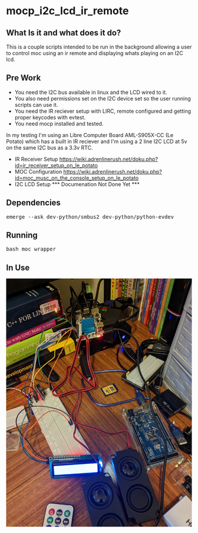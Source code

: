 # mocp_i2c_lcd_ir_remote

## What Is it and what does it do?

This is a couple scripts intended to be run in the background allowing a user to control moc using an ir remote and displaying whats playing on an I2C lcd.

## Pre Work ##

* You need the I2C bus available in linux and the LCD wired to it.  
* You also need permissions set on the I2C device set so the user running scripts can use it. 
* You need the IR reciever setup with LIRC, remote configured and getting proper keycodes with evtest.
* You need mocp installed and tested.  

In my testing I'm using an Libre Computer Board AML-S905X-CC (Le Potato) which has a built in IR reciever and I'm using a 2 line I2C LCD at 5v on the same I2C bus as a 3.3v RTC.

* IR Receiver Setup https://wiki.adrenlinerush.net/doku.php?id=ir_receiver_setup_on_le_potato
* MOC Configuration https://wiki.adrenlinerush.net/doku.php?id=moc_musc_on_the_console_setup_on_le_potato
* I2C LCD Setup *** Documenation Not Done Yet ***

## Dependencies ##

<pre>
emerge --ask dev-python/smbus2 dev-python/python-evdev
</pre>

## Running ##

<pre>
bash moc_wrapper
</pre>

## In Use ##

![Img](PXL_20230505_124147575.jpg)
